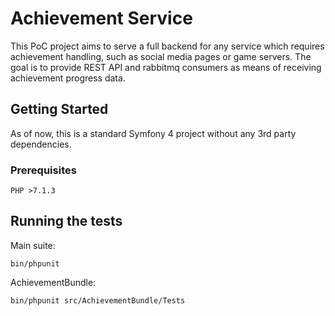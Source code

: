 # Achievement Service

This PoC project aims to serve a full backend for any service which requires
achievement handling, such as social media pages or game servers.
The goal is to provide REST API and rabbitmq consumers as means of receiving achievement progress data.

## Getting Started

As of now, this is a standard Symfony 4 project without any 3rd party dependencies.

### Prerequisites

```
PHP >7.1.3
```

## Running the tests

Main suite:
```
bin/phpunit
```

AchievementBundle:
```
bin/phpunit src/AchievementBundle/Tests
```